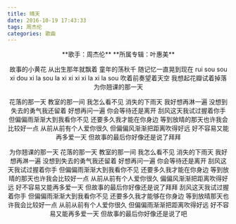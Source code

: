```yaml
---
title: 晴天
date: 2016-10-19 17:43:33
tags: 周杰伦
categories: 歌曲
---
```

<div align="center">**歌手：周杰伦**
**所属专辑：叶惠美**


故事的小黄花
从出生那年就飘着
童年的荡秋千
随记忆一直晃到现在
rui sou sou xi dou xi la
sou la xi xi xi xi la xi la sou
吹着前奏望着天空
我想起花瓣试着掉落
为你翘课的那一天
<!-- more -->

花落的那一天
教室的那一间
我怎么看不见
消失的下雨天
我好想再淋一遍
没想到失去的勇气我还留着
好想再问一遍
你会等待还是离开
刮风这天我试过握着你手
但偏偏雨渐渐大到我看你不见
还要多久我才能在你身边
等到放晴的那天也许我会比较好一点
从前从前有个人爱你很久
但偏偏风渐渐把距离吹得好远
好不容易又能再多爱一天
但故事的最后你好像还是说了拜拜

为你翘课的那一天
花落的那一天
教室的那一间
我怎么看不见
消失的下雨天
我好想再淋一遍
没想到失去的勇气我还留着
好想再问一遍
你会等待还是离开
刮风这天我试过握着你手
但偏偏雨渐渐大到我看你不见
还要多久我才能在你身边
等到放晴的那天也许我会比较好一点
从前从前有个人爱你很久
偏偏风渐渐把距离吹得好远
好不容易又能再多爱一天
但故事的最后你好像还是说了拜拜
刮风这天我试过握着你手
但偏偏雨渐渐大到我看你不见
还要多久我才能够在你身边
等到放晴那天也许我会比较好一点
从前从前有个人爱你很久
但偏偏雨渐渐把距离吹得好远
好不容易又能再多爱一天
但故事的最后你好像还是说了吧</div>
